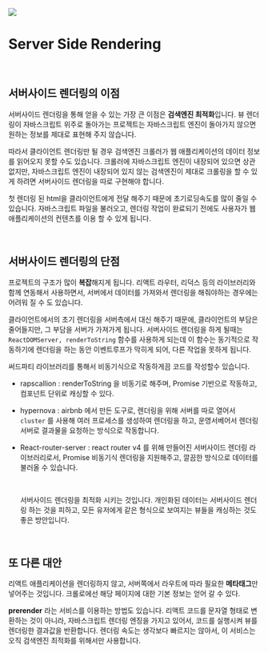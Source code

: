 ![](https://user-images.githubusercontent.com/37237125/70863793-2634cb80-1f8f-11ea-9660-05dd71ee7c24.png)

# Server Side Rendering

<br />

## 서버사이드 렌더링의 이점 

서버사이드 렌더링을 통해 얻을 수 있는 가장 큰 이점은 **검색엔진 최적화**입니다. 뷰 렌더링이 자바스크립트 위주로 돌아가는 프로젝트는 자바스크립트 엔진이 돌아가지 않으면 원하는 정보를 제대로 표현해 주지 않습니다.

따라서 클라이언트 렌더링만 될 경우 검색엔진 크롤러가 웹 애플리케이션의 데이터 정보를 읽어오지 못할 수도 있습니다. 크롤러에 자바스크립트 엔진이 내장되어 있으면 상관없지만, 자바스크립트 엔진이 내장되어 있지 않는 검색엔진이 제대로 크롤링을 할 수 있게 하려면 서버사이드 렌더링을 따로 구현해야 합니다.

첫 렌더링 된 html을 클라이언트에게 전달 해주기 때문에 초기로딩속도를 많이 줄일 수 있습니다. 자바스크립트 파일을 불러오고, 렌더링 작업이 완료되기 전에도 사용자가 웹 애플리케이션의 컨텐츠를 이용 할 수 있게 됩니다.



<br />

## 서버사이드 렌더링의 단점

프로젝트의 구조가 많이 **복잡**해지게 됩니다. 리액트 라우터, 리덕스 등의 라이브러리와 함께 연동해서 사용하면서, 서버에서 데이터를 가져와서 렌더링을 해줘야하는 경우에는 어려워 질 수 도 있습니다.

클라이언트에서의 초기 렌더링을 서버측에서 대신 해주기 때문에, 클라이언트의 부담은 줄어들지만, 그 부담을 서버가 가져가게 됩니다. 서버사이드 렌더링을 하게 될때는 `ReactDOMServer, renderToString` 함수를 사용하게 되는데 이 함수는 동기적으로 작동하기에 렌더링을 하는 동안 이벤트루프가 막히게 되어, 다른 작업을 못하게 됩니다.

써드파티 라이브러리를 통해서 비동기식으로 작동하게끔 코드를 작성할수 있습니다.

- rapscallion : renderToString 을 비동기로 해주며, Promise 기반으로 작동하고, 컴포넌트 단위로 캐싱할 수 있다.

- hypernova : airbnb 에서 만든 도구로, 렌더링을 위해 서버를 따로 열어서 `cluster` 를 사용해 여러 프로세스를 생성하여 렌더링을 하고, 운영서베어서 렌더링서버로 결과물을 요청하는 방식으로 작동합니다.

- React-router-server : react router v4 를 위해 만들어진 서버사이드 렌더링 라이브러리로서, Promise 비동기식 렌더링을 지원해주고, 깔끔한 방식으로 데이터를 불러올 수 있습니다. 

  <br />

  서버사이드 렌더링을 최적화 시키는 것입니다. 개인화된 데이터는 서버사이드 렌더링 하는 것을 피하고, 모든 유저에게 같은 형식으로 보여지는 뷰들을 캐싱하는 것도 좋은 방안입니다.

<br />

## 또 다른 대안

리액트 애플리케이션을 렌더링하지 않고, 서버쪽에서 라우트에 따라 필요한 **메타태그**만 넣어주는 것입니다. 크롤로에선 해당 페이지에 대한 기본 정보는 얻어 갈 수 있다. 

**prerender** 라는 서비스를 이용하는 방법도 있습니다. 리액트 코드를 문자열 형태로 변환하는 것이 아니라, 자바스크립트 렌더링 엔징을 가지고 있어서, 코드를 실행시켜 뷰를 렌더링한 결과값을 반환합니다. 렌더링 속도는 생각보다 빠르지는 않아서, 이 서비스는 오직 검색엔진 최적화를 위해서만 사용합니다. 